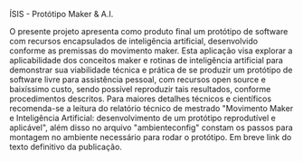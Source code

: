 ÍSIS - Protótipo Maker & A.I.

O presente projeto apresenta como produto final um protótipo de software com recursos encapsulados de inteligência artificial, desenvolvido conforme as premissas do movimento maker. 
Esta aplicação visa explorar a aplicabilidade dos conceitos maker e rotinas de inteligência artificial para demonstrar sua viabilidade técnica e prática de se produzir um protótipo de software livre para assistência pessoal, com recursos open source e baixíssimo custo, sendo possível reproduzir tais resultados, conforme procedimentos descritos.
Para maiores detalhes técnicos e científicos recomenda-se a leitura do relatório técnico de mestrado "Movimento Maker e Inteligência Artificial: desenvolvimento de um protótipo reprodutível e aplicável", além disso no arquivo "ambienteconfig" constam os passos para montagem no ambiente necessário para rodar o protótipo.
Em breve link do texto definitivo da publicação.
